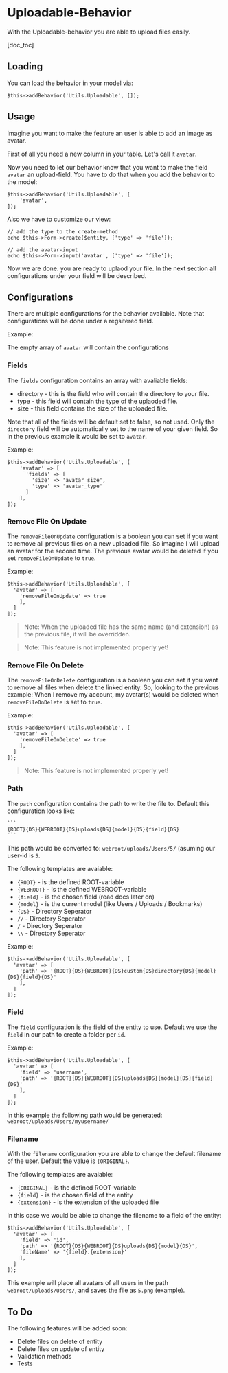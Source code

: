 Uploadable-Behavior
==================

With the Uploadable-behavior you are able to upload files easily.

[doc_toc]

Loading
-------
You can load the behavior in your model via:

    $this->addBehavior('Utils.Uploadable', []);

Usage
-----

Imagine you want to make the feature an user is able to add an image as avatar.

First of all you need a new column in your table. Let's call it `avatar`.

Now you need to let our behavior know that you want to make the field `avatar` an upload-field. 
You have to do that when you add the behavior to the model:

    $this->addBehavior('Utils.Uploadable', [
        'avatar',
    ]);

Also we have to customize our view:

    // add the type to the create-method
    echo $this->Form->create($entity, ['type' => 'file']);
    
    // add the avatar-input
    echo $this->Form->input('avatar', ['type' => 'file']);

Now we are done. you are ready to uplaod your file. In the next section all configurations under your field will be described.

Configurations
--------------
There are multiple configurations for the behavior available. Note that configurations will be done under a regsitered field.

Example:

The empty array of `avatar` will contain the configurations

### Fields
The `fields` configuration contains an array with avaliable fields:

- directory - this is the field who will contain the directory to your file.
- type - this field will contain the type of the uplaoded file.
- size - this field contains the size of the uploaded file.

Note that all of the fields will be default set to false, so not used. Only the `directory` field will be automatically set to the name of your given field.
So in the previous example it would be set to `avatar`.

Example:

    $this->addBehavior('Utils.Uploadable', [
        'avatar' => [
          'fields' => [
            'size' => 'avatar_size',
            'type' => 'avatar_type'
          ]
        ],
    ]);


### Remove File On Update

The `removeFileOnUpdate` configuration is a boolean you can set if you want to remove all previous files on a new uploaded file.
So imagine I will upload an avatar for the second time. The previous avatar would be deleted if you set `removeFileOnUpdate` to `true`.

Example:

    $this->addBehavior('Utils.Uploadable', [
      'avatar' => [
        'removeFileOnUpdate' => true
        ],
      ]
    ]);

> Note: When the uploaded file has the same name (and extension) as the previous file, it will be overridden.

> Note: This feature is not implemented properly yet!

### Remove File On Delete

The `removeFileOnDelete` configuration is a boolean you can set if you want to remove all files when delete the linked entity.
So, looking to the previous example: When I remove my account, my avatar(s) would be deleted when `removeFileOnDelete` is set to `true`.

Example:

    $this->addBehavior('Utils.Uploadable', [
      'avatar' => [
        'removeFileOnDelete' => true
        ],
      ]
    ]);
    
> Note: This feature is not implemented properly yet!

### Path

The `path` configuration contains the path to write the file to. Default this configuration looks like:

    ```
    {ROOT}{DS}{WEBROOT}{DS}uploads{DS}{model}{DS}{field}{DS}
    ```

This path would be converted to: `webroot/uploads/Users/5/` (asuming our user-id is `5`.

The following templates are avaiable:

- `{ROOT}` - is the defined ROOT-variable 
- `{WEBROOT}` - is the defined WEBROOT-variable
- `{field}` - is the chosen field (read docs later on)
- `{model}` - is the current model (like Users / Uploads / Bookmarks)
- `{DS}` - Directory Seperator
- `//` - Directory Seperator
- `/` - Directory Seperator
- `\\` - Directory Seperator

Example:

    $this->addBehavior('Utils.Uploadable', [
      'avatar' => [
        'path' => '{ROOT}{DS}{WEBROOT}{DS}custom{DS}directory{DS}{model}{DS}{field}{DS}'
        ],
      ]
    ]);


### Field

The `field` configuration is the field of the entity to use. Default we use the `field` in our path to create a folder per `id`.

Example:

    $this->addBehavior('Utils.Uploadable', [
      'avatar' => [
        'field' => 'username',
        'path' => '{ROOT}{DS}{WEBROOT}{DS}uploads{DS}{model}{DS}{field}{DS}'
        ],
      ]
    ]);
    
In this example the following path would be generated: `webroot/uploads/Users/myusername/`


### Filename

With the `filename` configuration you are able to change the default filename of the user. Default the value is `{ORIGINAL}`.

The following templates are avaiable:

- `{ORIGINAL}` - is the defined ROOT-variable 
- `{field}` - is the chosen field of the entity
- `{extension}` - is the extension of the uploaded file

In this case we would be able to change the filename to a field of the entity:

    $this->addBehavior('Utils.Uploadable', [
      'avatar' => [
        'field' => 'id',
        'path' => '{ROOT}{DS}{WEBROOT}{DS}uploads{DS}{model}{DS}',
        'fileName' => '{field}.{extension}'
        ],
      ]
    ]);

This example will place all avatars of all users in the path `webroot/uploads/Users/`, and saves the file as `5.png` (example).


To Do
-----

The following features will be added soon:

- Delete files on delete of entity
- Delete files on update of entity
- Validation methods
- Tests
